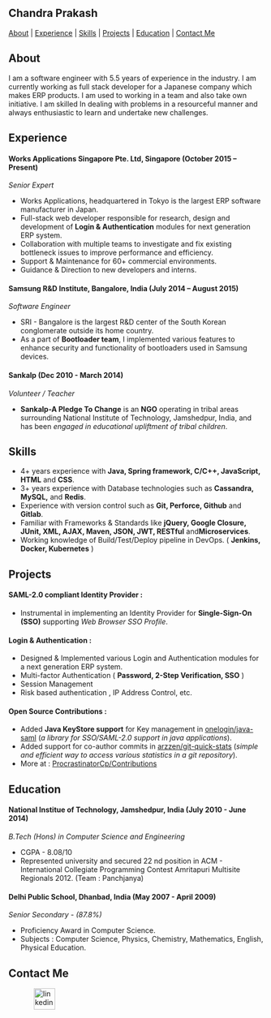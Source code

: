 ## Chandra Prakash
[//]: # (ToDo : Add projects in tabular format, skills and Interests in future)
[About](#about) | [Experience](#experience) | [Skills](#skills) | [Projects](#projects) | [Education](#education) | [Contact Me](#contact-me)

## About
I am a software engineer with 5.5 years of experience in the industry. I am currently working as full stack developer for a Japanese company which makes ERP products. I am used to working in a team and also take own initiative.
I am skilled In dealing with problems in a resourceful manner and always enthusiastic to learn and undertake new challenges.


## Experience

#### Works Applications Singapore Pte. Ltd, Singapore (October 2015 – Present)
*Senior Expert*
* Works Applications, headquartered in Tokyo is the largest ERP software manufacturer in Japan.
* Full-stack web developer responsible for research, design and development of  **Login & Authentication** modules​ for next generation ERP system.
* Collaboration with multiple teams to investigate and fix existing bottleneck issues to improve performance and efficiency.
* Support & Maintenance for 60+ commercial environments.
* Guidance & Direction to new developers and interns.

#### Samsung R&D Institute, Bangalore, India (July 2014 – August 2015)    
*Software Engineer*  
* SRI - Bangalore is the largest R&D center of the South Korean conglomerate outside its home country.
* As a part of **Bootloader team**, I implemented various features to enhance security and functionality of bootloaders used in Samsung devices.

#### Sankalp (Dec 2010 - March 2014)    
*Volunteer / Teacher*  
* **Sankalp-A Pledge To Change** is an **NGO** operating in tribal areas surrounding National Institute of Technology, Jamshedpur, India, and has been *engaged in educational upliftment of tribal children*.

## Skills  
* 4+ years experience with **Java, Spring framework, C/C++, JavaScript, HTML** and **CSS**.
* 3+ years experience with Database technologies such as **Cassandra, MySQL,** and **Redis**.
* Experience with version control such as **Git, Perforce, Github** and **Gitlab**.
* Familiar with Frameworks & Standards like **jQuery, Google Closure, JUnit, XML, AJAX, Maven, JSON, JWT, RESTful** and​ **Microservices**.
* Working knowledge of Build/Test/Deploy pipeline in DevOps. ( **Jenkins, Docker, Kubernetes** )

## Projects  
#### SAML-2.0 compliant Identity Provider :
* Instrumental in implementing an Identity Provider for **Single-Sign-On (SSO)** supporting *Web Browser SSO Profile*.

#### Login & Authentication :
* Designed & Implemented various Login and Authentication modules for a next generation ERP system.
* Multi-factor Authentication ( **Password, 2-Step Verification, SSO** )
* Session Management
* Risk based authentication , IP Address Control, etc.

#### Open Source Contributions :
* Added **Java KeyStore support** for Key management in [onelogin/java-saml](https://github.com/onelogin/java-saml) (*a library for SSO/SAML-2.0 support in java applications*).
* Added support for co-author commits in [arzzen/git-quick-stats](https://github.com/arzzen/git-quick-stats) (*simple and efficient way to access various statistics in a git repository*).
* More at : [ProcrastinatorCp/Contributions](https://github.com/ProcrastinatorCp/Contributions)

## Education

#### National Institue of Technology, Jamshedpur, India (July 2010 - June 2014)
*B.Tech (Hons) in Computer Science and Engineering*
- CGPA - 8.08/10
- Represented university and secured 22 nd position in ACM - International Collegiate Programming Contest Amritapuri Multisite Regionals 2012. (Team : Panchjanya)

#### Delhi Public School, Dhanbad, India (May 2007 - April 2009)
*Senior Secondary - (87.8%)*
- Proficiency Award in Computer Science.
- Subjects : Computer Science, Physics, Chemistry, Mathematics, English, Physical Education.

[//]: # (ToDo : Add skills ## Skills)

## Contact Me

<p align="left">

<a href="https://www.linkedin.com/in/chandra-prakash-a765b316/" target="_blank">
<img src="https://www.iconfinder.com/data/icons/free-social-icons/67/linkedin_circle_color-512.png" alt="linkedin" hspace="50" height="42" width="42"></a>

</p>

